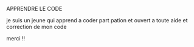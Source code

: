APPRENDRE LE CODE


je suis un jeune qui apprend a coder part pation et ouvert a toute aide et correction de mon code 

merci !!

